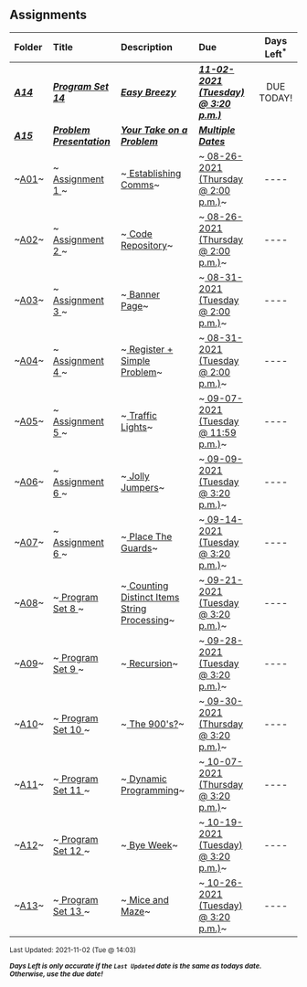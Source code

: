 ## Assignments

| Folder | Title | Description | Due | Days Left<sup>*</sup> |
|:------|:------|:------|:------|:-----:|
| ***<a href="https://github.com/rugbyprof/4883-Programming_Techniques/tree/master/Assignments/A14">A14</a>*** | ***<a href="https://github.com/rugbyprof/4883-Programming_Techniques/tree/master/Assignments/A14"> Program Set 14 </a>*** | ***<a href="https://github.com/rugbyprof/4883-Programming_Techniques/tree/master/Assignments/A14"> Easy Breezy</a>*** | ***<a href="https://github.com/rugbyprof/4883-Programming_Techniques/tree/master/Assignments/A14"> 11-02-2021 (Tuesday) @ 3:20 p.m.)</a>*** | DUE TODAY! |
| ***<a href="https://github.com/rugbyprof/4883-Programming_Techniques/tree/master/Assignments/A15">A15</a>*** | ***<a href="https://github.com/rugbyprof/4883-Programming_Techniques/tree/master/Assignments/A15"> Problem Presentation </a>*** | ***<a href="https://github.com/rugbyprof/4883-Programming_Techniques/tree/master/Assignments/A15"> Your Take on a Problem</a>*** | ***<a href="https://github.com/rugbyprof/4883-Programming_Techniques/tree/master/Assignments/A15"> Multiple Dates</a>*** |  |
| ~<a href="https://github.com/rugbyprof/4883-Programming_Techniques/tree/master/Assignments/A01">A01</a>~ | ~<a href="https://github.com/rugbyprof/4883-Programming_Techniques/tree/master/Assignments/A01"> Assignment 1 </a>~ | ~<a href="https://github.com/rugbyprof/4883-Programming_Techniques/tree/master/Assignments/A01"> Establishing Comms</a>~ | ~<a href="https://github.com/rugbyprof/4883-Programming_Techniques/tree/master/Assignments/A01"> 08-26-2021 (Thursday @ 2:00 p.m.)</a>~ | ---- |
| ~<a href="https://github.com/rugbyprof/4883-Programming_Techniques/tree/master/Assignments/A02">A02</a>~ | ~<a href="https://github.com/rugbyprof/4883-Programming_Techniques/tree/master/Assignments/A02"> Assignment 2 </a>~ | ~<a href="https://github.com/rugbyprof/4883-Programming_Techniques/tree/master/Assignments/A02"> Code Repository</a>~ | ~<a href="https://github.com/rugbyprof/4883-Programming_Techniques/tree/master/Assignments/A02"> 08-26-2021 (Thursday @ 2:00 p.m.)</a>~ | ---- |
| ~<a href="https://github.com/rugbyprof/4883-Programming_Techniques/tree/master/Assignments/A03">A03</a>~ | ~<a href="https://github.com/rugbyprof/4883-Programming_Techniques/tree/master/Assignments/A03"> Assignment 3 </a>~ | ~<a href="https://github.com/rugbyprof/4883-Programming_Techniques/tree/master/Assignments/A03"> Banner Page</a>~ | ~<a href="https://github.com/rugbyprof/4883-Programming_Techniques/tree/master/Assignments/A03"> 08-31-2021 (Tuesday @ 2:00 p.m.)</a>~ | ---- |
| ~<a href="https://github.com/rugbyprof/4883-Programming_Techniques/tree/master/Assignments/A04">A04</a>~ | ~<a href="https://github.com/rugbyprof/4883-Programming_Techniques/tree/master/Assignments/A04"> Assignment 4 </a>~ | ~<a href="https://github.com/rugbyprof/4883-Programming_Techniques/tree/master/Assignments/A04"> Register + Simple Problem</a>~ | ~<a href="https://github.com/rugbyprof/4883-Programming_Techniques/tree/master/Assignments/A04"> 08-31-2021 (Tuesday @ 2:00 p.m.)</a>~ | ---- |
| ~<a href="https://github.com/rugbyprof/4883-Programming_Techniques/tree/master/Assignments/A05">A05</a>~ | ~<a href="https://github.com/rugbyprof/4883-Programming_Techniques/tree/master/Assignments/A05"> Assignment 5 </a>~ | ~<a href="https://github.com/rugbyprof/4883-Programming_Techniques/tree/master/Assignments/A05"> Traffic Lights</a>~ | ~<a href="https://github.com/rugbyprof/4883-Programming_Techniques/tree/master/Assignments/A05"> 09-07-2021 (Tuesday @ 11:59 p.m.)</a>~ | ---- |
| ~<a href="https://github.com/rugbyprof/4883-Programming_Techniques/tree/master/Assignments/A06">A06</a>~ | ~<a href="https://github.com/rugbyprof/4883-Programming_Techniques/tree/master/Assignments/A06"> Assignment 6 </a>~ | ~<a href="https://github.com/rugbyprof/4883-Programming_Techniques/tree/master/Assignments/A06"> Jolly Jumpers</a>~ | ~<a href="https://github.com/rugbyprof/4883-Programming_Techniques/tree/master/Assignments/A06"> 09-09-2021 (Tuesday @ 3:20 p.m.)</a>~ | ---- |
| ~<a href="https://github.com/rugbyprof/4883-Programming_Techniques/tree/master/Assignments/A07">A07</a>~ | ~<a href="https://github.com/rugbyprof/4883-Programming_Techniques/tree/master/Assignments/A07"> Assignment 6 </a>~ | ~<a href="https://github.com/rugbyprof/4883-Programming_Techniques/tree/master/Assignments/A07"> Place The Guards</a>~ | ~<a href="https://github.com/rugbyprof/4883-Programming_Techniques/tree/master/Assignments/A07"> 09-14-2021 (Tuesday @ 3:20 p.m.)</a>~ | ---- |
| ~<a href="https://github.com/rugbyprof/4883-Programming_Techniques/tree/master/Assignments/A08">A08</a>~ | ~<a href="https://github.com/rugbyprof/4883-Programming_Techniques/tree/master/Assignments/A08"> Program Set 8 </a>~ | ~<a href="https://github.com/rugbyprof/4883-Programming_Techniques/tree/master/Assignments/A08"> Counting Distinct Items String Processing</a>~ | ~<a href="https://github.com/rugbyprof/4883-Programming_Techniques/tree/master/Assignments/A08"> 09-21-2021 (Tuesday @ 3:20 p.m.)</a>~ | ---- |
| ~<a href="https://github.com/rugbyprof/4883-Programming_Techniques/tree/master/Assignments/A09">A09</a>~ | ~<a href="https://github.com/rugbyprof/4883-Programming_Techniques/tree/master/Assignments/A09"> Program Set 9 </a>~ | ~<a href="https://github.com/rugbyprof/4883-Programming_Techniques/tree/master/Assignments/A09"> Recursion</a>~ | ~<a href="https://github.com/rugbyprof/4883-Programming_Techniques/tree/master/Assignments/A09"> 09-28-2021 (Tuesday @ 3:20 p.m.)</a>~ | ---- |
| ~<a href="https://github.com/rugbyprof/4883-Programming_Techniques/tree/master/Assignments/A10">A10</a>~ | ~<a href="https://github.com/rugbyprof/4883-Programming_Techniques/tree/master/Assignments/A10"> Program Set 10 </a>~ | ~<a href="https://github.com/rugbyprof/4883-Programming_Techniques/tree/master/Assignments/A10"> The 900's?</a>~ | ~<a href="https://github.com/rugbyprof/4883-Programming_Techniques/tree/master/Assignments/A10"> 09-30-2021 (Thursday @ 3:20 p.m.)</a>~ | ---- |
| ~<a href="https://github.com/rugbyprof/4883-Programming_Techniques/tree/master/Assignments/A11">A11</a>~ | ~<a href="https://github.com/rugbyprof/4883-Programming_Techniques/tree/master/Assignments/A11"> Program Set 11 </a>~ | ~<a href="https://github.com/rugbyprof/4883-Programming_Techniques/tree/master/Assignments/A11"> Dynamic Programming</a>~ | ~<a href="https://github.com/rugbyprof/4883-Programming_Techniques/tree/master/Assignments/A11"> 10-07-2021 (Thursday @ 3:20 p.m.)</a>~ | ---- |
| ~<a href="https://github.com/rugbyprof/4883-Programming_Techniques/tree/master/Assignments/A12">A12</a>~ | ~<a href="https://github.com/rugbyprof/4883-Programming_Techniques/tree/master/Assignments/A12"> Program Set 12 </a>~ | ~<a href="https://github.com/rugbyprof/4883-Programming_Techniques/tree/master/Assignments/A12"> Bye Week</a>~ | ~<a href="https://github.com/rugbyprof/4883-Programming_Techniques/tree/master/Assignments/A12"> 10-19-2021 (Tuesday) @ 3:20 p.m.)</a>~ | ---- |
| ~<a href="https://github.com/rugbyprof/4883-Programming_Techniques/tree/master/Assignments/A13">A13</a>~ | ~<a href="https://github.com/rugbyprof/4883-Programming_Techniques/tree/master/Assignments/A13"> Program Set 13 </a>~ | ~<a href="https://github.com/rugbyprof/4883-Programming_Techniques/tree/master/Assignments/A13"> Mice and Maze</a>~ | ~<a href="https://github.com/rugbyprof/4883-Programming_Techniques/tree/master/Assignments/A13"> 10-26-2021 (Tuesday) @ 3:20 p.m.)</a>~ | ---- |

<sup>Last Updated: 2021-11-02 (Tue @ 14:03)</sup> 

<sup>***Days Left is only accurate if the `Last Updated` date is the same as todays date. Otherwise, use the due date!***</sup> 